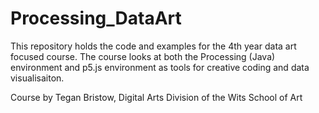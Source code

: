# Processing_DataArt
This repository holds the code and examples for the 4th year data art focused course.
The course looks at both the Processing (Java) environment and p5.js environment as tools for creative coding and data visualisaiton.

Course by Tegan Bristow, Digital Arts Division of the Wits School of Art

